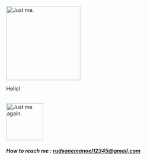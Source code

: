 

<img src="https://user-images.githubusercontent.com/47932188/206290292-c7186f2b-b06b-48c2-aa12-155fb6ee2dfe.png" alt="Just me." style="height: 200px; width:200px;"/>
<p>Hello!</p><br>

<img src="https://user-images.githubusercontent.com/47932188/206288642-7bfaf0c2-23d6-41cf-8cd8-394e7762a6e6.png" alt="Just me again." style="height: 100px; height: 100px;"/>
<h5>How to reach me : <a href="mailto:rudsonemanoel12345@gmail.com">rudsonemanoel12345@gmail.com</a></h5>


<!---
RudsonE/RudsonE is a ✨ special ✨ repository because its `README.md` (this file) appears on your GitHub profile.
You can click the Preview link to take a look at your changes.
--->
